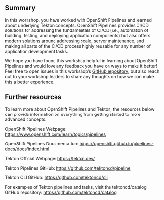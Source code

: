 ## Summary

In this workshop, you have worked with OpenShift Pipelines and learned about underlying Tekton concepts. OpenShift Pipelines provides CI/CD solutions for addressing the fundamentals of CI/CD (i.e., automation of building, testing, and deploying application components) but also offers modern solutions around addressing scale, server maintenance, and making all parts of the CI/CD process highly reusable for any number of application development tasks.

We hope you have found this workshop helpful in learning about OpenShift Pipelines and would love any feedback you have on ways to make it better! Feel free to open issues in this workshop’s [GitHub repository](https://github.com/openshift-labs/lab-tekton-pipelines), but also reach out to your workshop leaders to share any thoughts on how we can make this a better experience.

## Further resources

To learn more about OpenShift Pipelines and Tekton, the resources below can provide information on everything from getting started to more advanced concepts.

OpenShift Pipelines Webpage: https://www.openshift.com/learn/topics/pipelines

OpenShift Pipelines Documentation: https://openshift.github.io/pipelines-docs/docs/index.html

Tekton Official Webpage: https://tekton.dev/

Tekton Pipelines GitHub: https://github.com/tektoncd/pipeline

Tekton CLI GitHub: https://github.com/tektoncd/cli

For examples of Tekton pipelines and tasks, visit the tektoncd/catalog GitHub repository: https://github.com/tektoncd/catalog
